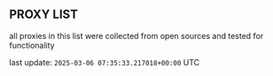 ## PROXY LIST

all proxies in this list were collected from open sources and tested for functionality

last update: `2025-03-06 07:35:33.217018+00:00` UTC